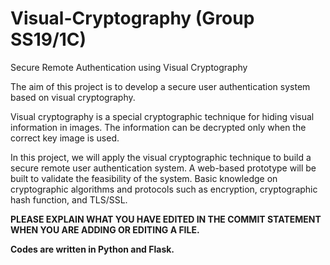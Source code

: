 # Visual-Cryptography (Group SS19/1C)
Secure Remote Authentication using Visual Cryptography

The aim of this project is to develop a secure user authentication system based on
visual cryptography. 

Visual cryptography is a special cryptographic technique for
hiding visual information in images. The information can be decrypted only when
the correct key image is used. 

In this project, we will apply the visual
cryptographic technique to build a secure remote user authentication system. A
web-based prototype will be built to validate the feasibility of the system.
Basic knowledge on cryptographic algorithms and protocols such as encryption,
cryptographic hash function, and TLS/SSL.

<b>PLEASE EXPLAIN WHAT YOU HAVE EDITED IN THE COMMIT STATEMENT WHEN YOU ARE ADDING OR EDITING A FILE.</b>

<b>Codes are written in Python and Flask.</b>
